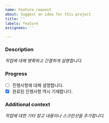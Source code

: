 ```yaml
---
name: Feature request
about: Suggest an idea for this project
title: ''
labels: feature
assignees: ''

---
```


### Description
*작업에 대해 명확하고 간결하게 설명합니다.*

### Progress
- [ ] 진행사항에 대해 설명합니다.
- [x] 완료된 진행사항 역시 기재합니다.

### Additional context
*작업에 대한 기타 참고 내용이나 스크린샷을 추가합니다.*
